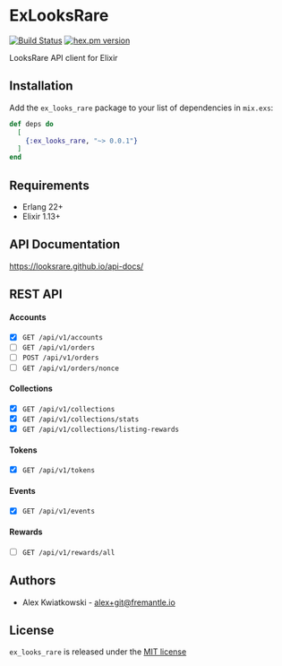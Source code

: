 # ExLooksRare
[![Build Status](https://github.com/fremantle-industries/ex_looks_rare/workflows/test/badge.svg?branch=main)](https://github.com/fremantle-industries/ex_looks_rare/actions?query=workflow%3Atest)
[![hex.pm version](https://img.shields.io/hexpm/v/ex_looks_rare.svg?style=flat)](https://hex.pm/packages/ex_looks_rare)

LooksRare API client for Elixir

## Installation

Add the `ex_looks_rare` package to your list of dependencies in `mix.exs`:

```elixir
def deps do
  [
    {:ex_looks_rare, "~> 0.0.1"}
  ]
end
```

## Requirements

- Erlang 22+
- Elixir 1.13+

## API Documentation

https://looksrare.github.io/api-docs/

## REST API

#### Accounts

- [x] `GET /api/v1/accounts`
- [ ] `GET /api/v1/orders`
- [ ] `POST /api/v1/orders`
- [ ] `GET /api/v1/orders/nonce`

#### Collections

- [x] `GET /api/v1/collections`
- [x] `GET /api/v1/collections/stats`
- [x] `GET /api/v1/collections/listing-rewards`

#### Tokens

- [x] `GET /api/v1/tokens`

#### Events

- [x] `GET /api/v1/events`

#### Rewards

- [ ] `GET /api/v1/rewards/all`

## Authors

- Alex Kwiatkowski - alex+git@fremantle.io

## License

`ex_looks_rare` is released under the [MIT license](./LICENSE)
